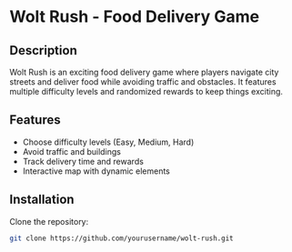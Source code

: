 # Wolt Rush - Food Delivery Game

## Description
Wolt Rush is an exciting food delivery game where players navigate city streets and deliver food while avoiding traffic and obstacles. It features multiple difficulty levels and randomized rewards to keep things exciting.

## Features
- Choose difficulty levels (Easy, Medium, Hard)
- Avoid traffic and buildings
- Track delivery time and rewards
- Interactive map with dynamic elements

## Installation
Clone the repository:
```bash
git clone https://github.com/yourusername/wolt-rush.git
